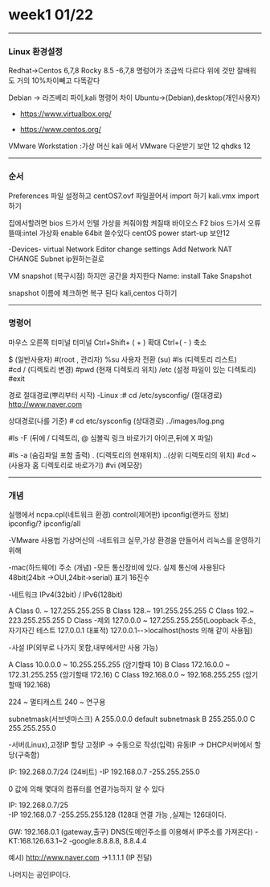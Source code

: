 # week1 01/22
----------------------
### Linux 환경설정
Redhat->Centos 6,7,8 Rocky 8.5
-6,7,8 명렁어가 조금씩 다르다
위에 것만 잘배워도 거의 10%차이빼고 다똑같다

Debian ->  라즈베리 파이,kali
명령어 차이
Ubuntu->(Debian),desktop(개인사용자)
- https://www.virtualbox.org/

- https://www.centos.org/

VMware Workstation :가상 머신
kali 에서 VMware 다운받기
보안 12 qhdks 12



----------------------
### 순서 
Preferences 파일 설정하고
centOS7.ovf 파일끌어서 import 하기
kali.vmx import 하기

집에서할려면 bios 드가서 인텔 가상을 켜줘야함
켜질때 바이오스 F2 bios 드가서
오류뜰때:intel 가상화 enable 64bit 쓸수있다
centOS power start-up 보안12
 
-Devices-
virtual Network Editor
change settings
Add Network
NAT CHANGE
Subnet ip원하는걸로


VM snapshot (복구시점) 하지만 공간을 차지한다
Name: install
Take Snapshot

snapshot 이름에 체크하면 복구 된다
kali,centos 다하기

----------------------

### 명령어

마우스 오른쪽 터미널
터미널 
Ctrl+Shift+ ( + ) 확대
Ctrl+( - ) 축소

$ (일반사용자)
#(root , 관리자)
%su 사용자 전환 (su)
#ls   (디렉토리 리스트)  
#cd / (디렉토리 변경)
#pwd  (현재 디렉토리 위치)
/etc (설정 파일이 있는 디렉토리)
#exit

경로
절대경로(뿌리부터 시작) 
 -Linux :# cd /etc/sysconfig/ (절대경로)
	 http://www.naver.com
	
상대경로(나를 기준)
 	 # cd etc/sysconfig (상대경로)
	 ../images/log.png

#ls -F (뒤에 / 디렉토리, @ 심볼릭 링크 바로가기 아이콘,뒤에 X 파일)
   
#ls -a (숨김파일 포함 출력)
   . (디렉토리의 현재위치)
   ..(상위 디렉토리의 위치)
#cd ~ (사용자 홈 디렉토리로 바로가기)
#vi (메모장)




----------------------
### 개념

실행에서
ncpa.cpl(네트워크 환경)
control(제어판)
ipconfig(랜카드 정보)
ipconfig/?
ipconfig/all

-VMware 사용법
가상머신의 -네트워크 실무,가상 환경을 만들어서
리눅스를 운영하기 위해



-mac(하드웨어) 주소 (개념)
-모든 통신장비에 있다. 실제 통신에 사용된다
 48bit(24bit ->OUI,24bit->serial)
 표기 16진수

-네트워크
IPv4(32bit) / IPv6(128bit)

A Class 0.  ~ 127.255.255.255
B Class 128.~ 191.255.255.255
C Class 192.~ 223.255.255.255
D Class
-제외
127.0.0.0 ~ 127.255.255.255(Loopback 주소,자기자긴 테스트 127.0.0.1 대표적)
127.0.0.1-->localhost(hosts 의해 같이 사용됨)

-사설 IP(외부로 나가지 못함,내부에서만 사용 가능)

A Class 10.0.0.0 ~ 10.255.255.255 (암기할때 10)
B Class 172.16.0.0 ~ 172.31.255.255 (암기할때 172.16)
C Class 192.168.0.0 ~ 192.168.255.255 (암기할때 192.168)


224 ~ 멀티캐스트
240 ~ 연구용

subnetmask(서브넷마스크)
A 255.0.0.0   default subnetmask
B 255.255.0.0
C 255.255.255.0


-서버(Linux),고정IP 할당
고정IP -> 수동으로 작성(입력)
유동IP -> DHCP서버에서 할당(구축함)

IP: 192.268.0.7/24  (24비트)
    -IP 192.168.0.7
    -255.255.255.0

0 값에 의해 몇대의 컴퓨터를 연결가능하지 알 수 있다

IP: 192.268.0.7/25  
    -IP 192.168.0.7
    -255.255.255.128  (128대 연결 가능 ,실제는 126대이다.



GW: 192.168.0.1 (gateway,출구)
DNS(도메인주소를 이용해서 IP주소를 가져온다)
 -KT:168.126.63.1~2
 -google:8.8.8.8, 8.8.4.4


예시) http://www.naver.com ->1.1.1.1 (IP 전달)

나머지는 공인IP이다.
